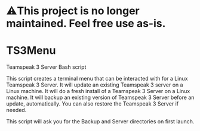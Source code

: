 # ⚠️This project is no longer maintained. Feel free use as-is.
# TS3Menu
Teamspeak 3 Server Bash script

  This script creates a terminal menu that can be interacted with for a Linux Teamspeak 3 Server.
It will update an existing Teamspeak 3 server on a Linux machine. It will do a fresh install of a 
Teamspeak 3 Server on a Linux machine. It will backup an existing version of Teamspeak 3 Server
before an update, automatically. You can also restore the Teamspeak 3 Server if needed.

This script will ask you for the Backup and Server directories on first launch.
